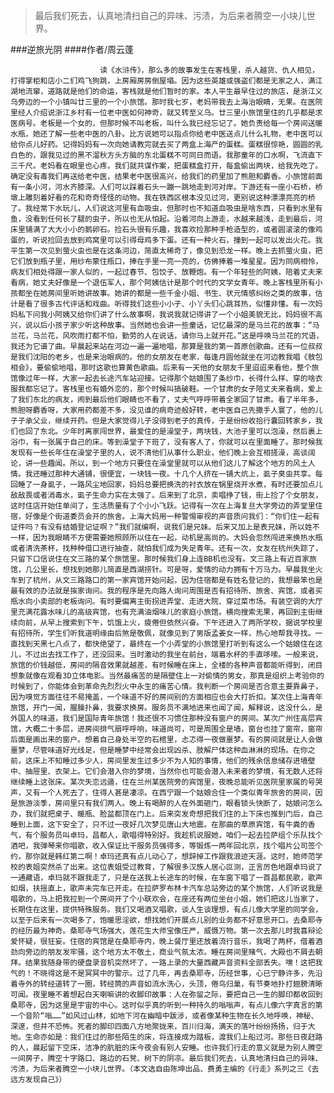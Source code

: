 > 最后我们死去，认真地清扫自己的异味、污渍，为后来者腾空一小块儿世界。

###逆旅光阴
####作者/周云蓬

						读《水浒传》，那么多的故事发生在客栈里，杀人越货、仇人相见，打得掌柜和店小二们鸡飞狗跳，上房厢房房倒屋塌。因为这些英雄或强盗们都是无家之人，满江湖地流窜，道路就是他们的命运，客栈就是他们暂时的家。本人平生最早住过的旅店，是浙江义乌旁边的一个小镇叫廿三里的一个小旅馆。那时我七岁，老妈带我去上海治眼睛，无果。在医院里经人介绍说浙江乡村有一位老中医如何神奇，就又转至义乌。廿三里小旅馆里住的几乎都是求医病号。老板是一个女的，但那时候不叫老板，叫什么我已经忘记了。她负责给每一个房间送暖水瓶，她还了解一些老中医的八卦。比方说她可以指点你给老中医送点儿什么礼物，老中医可以给你点儿好药。记得妈妈有一次向她请教完就去买了两盒上海产的蛋糕。蛋糕很惊艳，圆圆的乳白色的，跟我见过的黑不溜秋方头方脑的东北蛋糕不可同日而语。我那童年的口水啊，飞流直下三千尺。老妈看在眼里也心疼，我们就共谋作案，把蛋糕盒打开，每盒偷出两块，给我先吃了。确定没有毒我们再送给老中医，结果老中医很高兴，给我们的药里加了熊胆和麝香。小旅馆前面有一条小河，河水齐膝深。人们可以踩着石头一蹦一跳地走到河对岸。下游还有一座小石桥，桥墩上雕刻着好看的花和奇奇怪怪的动物。我在铁西区根本没见过河，更别说这种漂漂亮亮的桥了。我经常下水玩儿，人们说这河里有血吸虫，但那时也不知道血吸虫是啥东西，只看到水里有鱼，没看到任何长了腿的虫子，所以也无从怕起。沿着河向上游走，水越来越浅，走到最后，河床里铺满了大大小小的鹅卵石。捡石头很有乐趣，我喜欢捡那种手枪造型的，或者圆滚滚的像鸡蛋的，听说捡回去放到鸡窝里可以引得母鸡多下蛋。还有一种火石，撞到一起可以发出火花。我平生第一次见到萤火虫也是在这条河边，简直太稀奇了，像见到恐龙一样。晚上去抓萤火虫，把它们放到瓶子里，用纱布蒙住瓶口，捧在手里一亮一亮的，仿佛捧着一堆星星。因为同病相怜，病友们相处得跟一家人似的，一起过春节、包饺子、放鞭炮。有一个年轻些的阿姨，陪着丈夫来看病，她丈夫好像是一个退伍军人，那个阿姨估计是那个时代的文学女青年。晚上客栈里所有小孩都坐在她房间里听她讲故事。她讲的都是一些千金小姐、书生、状元情感纠纷之类的故事，估计是看了很多古代评话和戏曲。听得我们这些小小子、小丫头们心跳耳热，似懂非懂。有一次妈妈私下问我小阿姨又给你们讲了什么故事啊，我说我就记得讲了一个小姐美貌无比，妈妈很不高兴，说以后小孩子家少听这种故事。当然她也会讲一些童话，记忆最深的是马兰花的故事：“马兰花，马兰花，风吹雨打都不怕，勤劳的人在说话，请你马上就开花。”这是呼唤马兰花的咒语，我还为它谱了曲。早晨起来站在河边一遍一遍地唱，那算是我的第一首原创歌曲。还有一位叔叔是我们沈阳的老乡，也是来治眼病的。他的女朋友在老家，每逢月圆他就坐在河边教我唱《敖包相会》，要偷偷地唱，那时这歌也算黄色歌曲。后来有一天他的女朋友千里迢迢来看他，整个旅馆像过年一样，大家一起去长途汽车站迎接。记得那个姑娘围了条纱巾，长得什么样、穿的啥衣服我都忘记了。客栈里也有婚外恋的，那个时候叫搞破鞋。一个甘肃的女子陪丈夫来看病，爱上了我们东北的病友，闹到最后他们眼睛也不看了，丈夫气呼呼带着全家回了甘肃。看了半年多，熊胆呀麝香呀，大家用药都差不多，没见谁的病奇迹般好转，老中医自己先撒手人寰了，他的儿子子承父业，继续开药。但是大家觉得儿子没得到老子的真传，于是纷纷收拾行囊回转家乡，我们也回了东北。少年时离家闯世界，最爱住的是澡堂子，两块钱，大池子里可以泡澡，然后裹上浴巾，有一张属于自己的床。等到澡堂子下班了，没有客人了，你就可以在里面睡了。那时候我发现有一些长年住在澡堂子里的人，说不清他们从事什么职业，他们晚上会互相搓澡，高谈阔论，讲一些趣闻。所以，到一个地方只要住在澡堂里就可以从他们这儿了解这个地方的风土人情。我还睡过那种大通铺，很便宜，一块钱一夜。十几个人挤在一铺大炕上，虱子臭虫共享。每回睡了一身虱子，一路风尘地回家，妈妈总要把换洗的衬衣放在锅里烧开水煮，有时还要加点儿敌敌畏或者消毒水，虱子生命力实在太强了。后来到了北京，卖唱挣了钱，街上捡了个女朋友，这时住店开始住单间了，生活质量有了个小小飞跃。记得有一次在上海复旦大学旁边的弄堂里住宿，好像是个街道委员会开的旅舍。上海大妈用一种警惕审视的声音质问我们：“你们住一起有证件吗？有没有结婚登记证啊？”我们就编啊，说我们是兄妹。后来又加上是表兄妹，所以姓不一样，因为我眼睛不方便需要她照顾所以住在一起，动机是高尚的。大妈会忽然闯进来换热水瓶或者清洗茶杯，找种种借口进行抽查，就怕我们成为失足青年。还有一次，女友在杭州失踪了，只留下口信说住在文三路的某个旅馆里。那时候我们身上连BB机也没有。文三路上有近百家旅馆，几公里长，想找到她那儿简直是西湖捞针。可是呀，爱情的动力拥有十万马力。早晨我坐火车到了杭州，从文三路路口的第一家宾馆开始问起，因为住宿都是有姓名登记的，我想最笨也是最有效的办法就是挨家询问。我的程序是先向路人询问周围是否有招待所、旅舍、宾馆，或者买瓶水向小卖部的老板询问。有时要偏离主街拐进弄堂、走进大院、穿过菜市场。有装空调的大厅里充满花露水味儿的高级宾馆，也有充满油烟味儿的家庭小旅馆。横向搜索无果，再回到主街继续向前，从早上搜索到下午，饥饿上火，疲倦但依然兴奋。下午还进入了两所学校，据说学校里有招待所，学生们听我道明缘由后煞是敬佩，就像见到了男版孟姜女一样，热心地帮我寻找。一直找到天黑七八点了，都快绝望了，最终在一个小弄堂的小旅馆里打听到有这么一个姑娘住在这儿，不过出去找工作了，还没回来。当时激动的我坐在前台，端着水杯的手直哆嗦。一般来说，旅馆的价钱越低，房间的隔音效果就越差，有时候睡在床上，全楼的各种声音都能听得到，闭目想象就像在观看3D立体电影。当然最痛苦的是隔壁住上一对偷情的男女，那真是组织上考验你的时候到了，你能体会到革命先烈烈火中永生的痛苦心情。我判断一个房间是否合意主要靠鼻子，因为嗅觉方面往往不易掩盖，一个味道不好的房间别的方面相应也会大打折扣。某次住上海青年旅馆，开门一闻，腥臊扑鼻，我要求换房。服务员不满地进来也闻了闻，解释说，这没什么，是外国人的味道，我们是国际青年旅馆！我还很不习惯住那种没有窗户的房间。某次广州住高层宾馆，大概二十多层，进房间排气扇呼呼响，味道尚可，可是周围全是墙，窗台也挂了窗帘，窗帘后面是画出来的窗户。想着自己身处半空的石棺里，忐忑得一夜做噩梦。有的房间就是让人会做噩梦，尽管味道好光线足，但是睡梦中经常会出现凶杀、肢解尸体这种血淋淋的现场。在你之前，这床上不知睡过多少人，房间里发生过多少不为人知的事情，他们的残余信息储存进墙壁中、抽屉里、衣架上。它们会潜入你的梦境，当然你也可能会潜入未来者的梦境，有无数人还将继续睡上这张床。某次失恋远遁，住在兰州某医院旁的宾馆里，夜晚总能听见医院里家属的号哭声，又有一个人死去了，住得人甚是凄凉。在西宁跟一个姑娘合住一个类似青年旅舍的房间，因是旅游淡季，房间里只有我们两人。晚上有喝醉的人在外面砸门，眼看锁头快断了，姑娘问怎么办，我们就把桌子、暖瓶、脸盆都顶在门上。后来突发奇想把我们住的上下床也推到门后，自己睡到上面，这下安全了，只不过一夜好几次梦见唐山大地震。在那曲的草原宾馆，有牛粪的香气，有个服务员叫卓玛，昌都人，歌唱得特别好。我趁机说服她，咱们一起去拉萨组个乐队找个酒吧，我弹琴来你唱歌，收入保证比干服务员强得多，等锻炼一两年回北京，找个唱片公司签个约，那你就是韩红第二啊！卓玛还真有点儿动心了，想辞掉工作跟我浪迹天涯。这时，她师范学校的表姐突然杀了出来。这位表姐受过教育，了解很多汉族人居心叵测，正言厉色地跟卓玛说了一通藏语，卓玛就不跟我走了，只是在送我上长途车的时候，在车窗下唱了一首昌都民歌，歌声如烟，扶摇直上，歌声未完车已开走。在拉萨罗布林卡汽车总站旁边的某个旅馆，人们听说我是唱歌的，马上把我拉到一个房间开了个小联欢会，在座还有两位坐台小姐，她们把这儿当家了，长期住在这里，提供特殊服务。我们又喝酒又唱歌，谈人生谈理想，有点儿像大学里的同学会，以至于后来有一次喝多了，饱暖思淫欲，想找她们开展点儿别的业务都不好意思开口。去桑耶寺的经历最为神奇。桑耶寺气场强大，莲花生大师宝像庄严，威慑万物。第一次去那儿时我喜辩论爱怀疑，很狂妄。住宿的宾馆是在桑耶寺内，晚上餐厅里还放着流行音乐，我喝了两杯，借着酒劲向旁边的朋友发牢骚，这个地方太不敬土，商业气氛太浓。睡在房间里赌气，大殿也不屑去朝拜。结果我随身带的硬盘录音机突然坏了，一路上录的大量西藏声音资料全部丢失。嘿！这把我气的！不晓得这是不是冥冥中的警示。过了几年，再去桑耶寺，历经世事，心已宁静许多，先沿着寺外的转经道转了一圈，转经筒的声音如流水洗心，头顶，倦鸟归巢，有节奏地扑打翅膀清晰可闻。夜里睡不着想起白天喇嘛讲的收脚印故事：人在弥留之际，要把自己一生的脚印都收回到桑耶寺，因为这里是宇宙的中心。这时似乎真的听到一种持久的嗡嗡声，有点儿像六字真言的第一个音阶“嗡……”如风过山林，如地下河在幽暗中跋涉，或者像某种生物在长久地呼唤，神秘、深邃，但并不恐怖。死者的脚印四面八方地聚拢来，百川归海，满天的落叶纷纷扬扬，归于大地。生命亦如是：我们住过的那些陌生的床，将连接成为踏板，渡我们上船过河。那些日夜赶路的人，晨起留下空床，洁净的肮脏的床今夜会有别人安睡。也许我们行走的意义就是为别人腾空一间房子，腾空十字路口、路边的石凳、树下的阴凉。最后我们死去，认真地清扫自己的异味、污渍，为后来者腾空一小块儿世界。（本文选自由陈坤出品、费勇主编的《行走》系列之三《去远方发现自己》）			  		